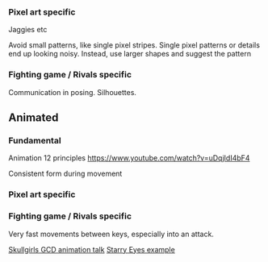 ### Pixel art specific

Jaggies etc

Avoid small patterns, like single pixel stripes. Single pixel patterns or details end up looking noisy. Instead, use
larger shapes and suggest the pattern

### Fighting game / Rivals specific

Communication in posing. Silhouettes.

## Animated

### Fundamental

Animation 12 principles https://www.youtube.com/watch?v=uDqjIdI4bF4

Consistent form during movement
[](https://www.youtube.com/watch?v=C12GFdfteIo&t=1400s)
[](https://youtu.be/C12GFdfteIo?t=201)

### Pixel art specific

### Fighting game / Rivals specific

Very fast movements between keys, especially into an attack.

[Skullgirls GCD animation talk](https://www.youtube.com/watch?v=Mw0h9WmBlsw&t=0s)
[Starry Eyes example](https://youtu.be/C12GFdfteIo?t=2014)



